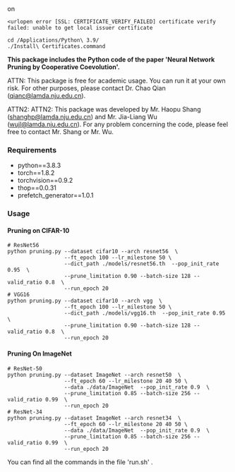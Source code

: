 on 

```<urlopen error [SSL: CERTIFICATE_VERIFY_FAILED] certificate verify failed: unable to get local issuer certificate ```

```
cd /Applications/Python\ 3.9/
./Install\ Certificates.command
```
**This package includes the Python code of the paper 'Neural Network Pruning by Cooperative Coevolution'.** 

ATTN: This package is free for academic usage. You can run it at your own risk. For other purposes, please contact Dr. Chao Qian (qianc@lamda.nju.edu.cn).

ATTN2: ATTN2: This package was developed by Mr. Haopu Shang (shanghp@lamda.nju.edu.cn) and Mr. Jia-Liang Wu (wujl@lamda.nju.edu.cn). For any problem concerning the code, please feel free to contact Mr. Shang or Mr. Wu.

### Requirements

- python==3.8.3
- torch==1.8.2
- torchvision==0.9.2 
- thop==0.0.31
- prefetch_generator==1.0.1


### Usage
#### Pruning on CIFAR-10

```shell
# ResNet56
python pruning.py --dataset cifar10 --arch resnet56  \
                  --ft_epoch 100 --lr_milestone 50 \
                  --dict_path ./models/resnet56.th  --pop_init_rate 0.95  \
                  --prune_limitation 0.90 --batch-size 128 --valid_ratio 0.8  \
                  --run_epoch 20
# VGG16
python pruning.py --dataset cifar10 --arch vgg  \
                  --ft_epoch 100 --lr_milestone 50 \
                  --dict_path ./models/vgg16.th  --pop_init_rate 0.95  \
                  --prune_limitation 0.90 --batch-size 128 --valid_ratio 0.8  \
                  --run_epoch 20
```

#### Pruning On ImageNet

```shell
# ResNet-50
python pruning.py --dataset ImageNet --arch resnet50  \
                  --ft_epoch 60 --lr_milestone 20 40 50 \
                  --data ./data/ImageNet  --pop_init_rate 0.9  \
                  --prune_limitation 0.85 --batch-size 256 --valid_ratio 0.99  \
                  --run_epoch 20
# ResNet-34
python pruning.py --dataset ImageNet --arch resnet34  \
                  --ft_epoch 60 --lr_milestone 20 40 50 \
                  --data ./data/ImageNet  --pop_init_rate 0.9  \
                  --prune_limitation 0.85 --batch-size 256 --valid_ratio 0.99  \
                  --run_epoch 20
```

You can find all the commands in the file 'run.sh' .
